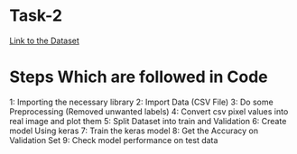 # Task-2
[Link to the Dataset](https://www.kaggle.com/zalando-research/fashionmnist)

# Steps Which are followed in Code

1: Importing the necessary library
2: Import Data (CSV File)
3: Do some Preprocessing (Removed unwanted labels)
4: Convert csv pixel values into real image and plot them
5: Split Dataset into train and Validation
6: Create model Using keras
7: Train the keras model 
8: Get the Accuracy on Validation Set
9: Check model performance on test data
